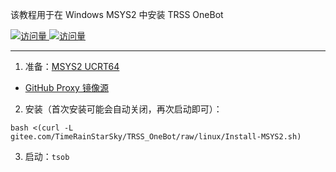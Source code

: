 该教程用于在 Windows MSYS2 中安装 TRSS OneBot

[![访问量](https://visitor-badge.glitch.me/badge?page_id=TimeRainStarSky.TRSS_OneBot-MSYS2&right_color=red&left_text=访%20问%20量) ![访问量](https://profile-counter.glitch.me/TimeRainStarSky-TRSS_OneBot-MSYS2/count.svg)](https://msys2.org)

---

1. 准备：[MSYS2 UCRT64](https://msys2.org)

- [GitHub Proxy 镜像源](https://ghproxy.com/github.com/msys2/msys2-installer/releases/download/nightly-x86_64/msys2-x86_64-latest.exe)

2. 安装（首次安装可能会自动关闭，再次启动即可）：

```
bash <(curl -L gitee.com/TimeRainStarSky/TRSS_OneBot/raw/linux/Install-MSYS2.sh)
```

3. 启动：`tsob`
